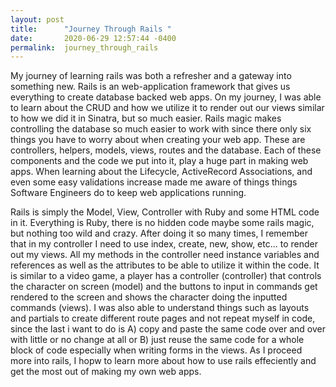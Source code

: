 ```yaml
---
layout: post
title:      "Journey Through Rails "
date:       2020-06-29 12:57:44 -0400
permalink:  journey_through_rails
---
```


My journey of learning rails was both a refresher and a gateway into something new. Rails is an web-application framework that gives us everything to  create database backed web apps. On my journey, I was able to learn about the CRUD and how we utilize it to render out our views similar to how we did it in Sinatra, but so much easier. Rails magic makes controlling the database so much easier to work with since there only six things you have to worry about when creating your web app. These are controllers, helpers, models, views, routes and the database. Each of these components and the code we put into it, play a huge part in making web apps. When learning about the Lifecycle, ActiveRecord Associations, and even some easy validations increase made me aware of things things Software Engineers do to keep web applications running.

Rails is simply the Model, View, Controller with Ruby and some HTML code in it. Everything is Ruby, there is no hidden code maybe some rails magic, but nothing too wild and crazy. After doing it so many times, I remember that in my controller I need to use index, create, new, show, etc... to render out my views. All my methods in the controller need instance variables and references as well as the attributes to be able to utilize it within the code. It is similar to a video game, a player has a controller (controller) that controls the character on screen (model) and the buttons to input in commands get rendered to the screen and shows the character doing the inputted commands (views).  I was also able to understand things such as layouts and partials to create different route pages and not repeat myself in code, since the last i want to do is A) copy and paste the same code over and over with little or no change at all or B) just reuse the same code for a whole block of code especially when writing forms in the views. As I proceed more into rails, I hopw to learn more about how to use rails effeciently and get the most out of making my own web apps.


